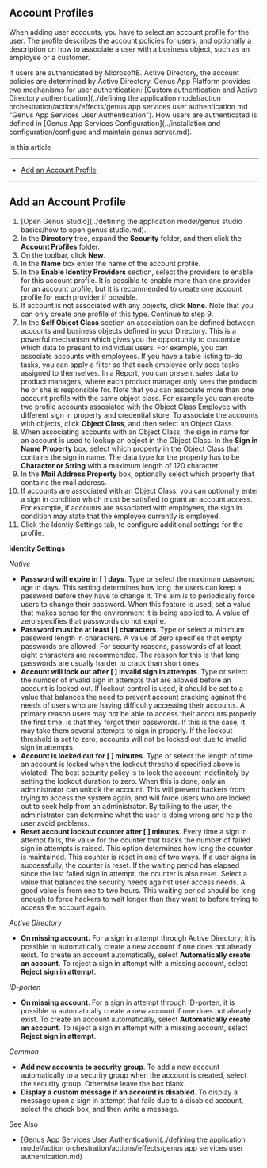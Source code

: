 ## Account Profiles

When adding user accounts, you have to select an account profile for the user. The profile describes the account policies for users, and optionally a description on how to associate a user with a business object, such as an employee or a customer.

If users are authenticated by MicrosoftB. Active Directory, the account policies are determined by Active Directory. Genus App Platform provides two mechanisms for user authentication: [Custom authentication and Active Directory authentication](../defining the application model/action orchestration/actions/effects/genus app services user authentication.md "Genus App Services User Authentication"). How users are authenticated is defined in [Genus App Services Configuration](../installation and configuration/configure and maintain genus server.md).

In this article

* * *

*   [Add an Account Profile](#add-an-account-profile)

* * *

## Add an Account Profile

1.  [Open Genus Studio](../defining the application model/genus studio basics/how to open genus studio.md).
2.  In the **Directory** tree, expand the **Security** folder, and then click the **Account Profiles** folder.
3.  On the toolbar, click **New**.
4.  In the **Name** box enter the name of the account profile.
5.  In the **Enable Identity Providers** section, select the providers to enable for this account profile. It is possible to enable more than one provider for an account profile, but it is recommended to create one account profile for each provider if possible.
6.  If account is not associated with any objects, click **None**. Note that you can only create one profile of this type. Continue to step 9\.
7.  In the **Self Object Class** section an association can be defined between accounts and business objects defined in your Directory. This is a powerful mechanism which gives you the opportunity to customize which data to present to individual users. For example, you can associate accounts with employees. If you have a table listing to-do tasks, you can apply a filter so that each employee only sees tasks assigned to themselves. In a Report, you can present sales data to product managers, where each product manager only sees the products he or she is responsible for. Note that you can associate more than one account profile with the same object class. For example you can create two profile accounts assosiated with the Object Class Employee with different sign in property and credential store. To associate the accounts with objects, click **Object Class**, and then select an Object Class.
8.  When associating accounts with an Object Class, the sign in name for an account is used to lookup an object in the Object Class. In the **Sign in Name Property** box, select which property in the Object Class that contains the sign in name. The data type for the property has to be **Character or String** with a maximum length of 120 character.
9.  In the **Mail Address Property** box, optionally select which property that contains the mail address.
10.  If accounts are associated with an Object Class, you can optionally enter a sign in condition which must be satisfied to grant an account access. For example, if accounts are associated with employees, the sign in condition may state that the employee currently is employed.
11.  Click the Identiy Settings tab, to configure additional settings for the profile.

**Identity Settings**

<span style="FONT-STYLE: italic">Native

*   **Password will expire in [ ] days**. Type or select the maximum password age in days. This setting determines how long the users can keep a password before they have to change it. The aim is to periodically force users to change their password. When this feature is used, set a value that makes sense for the environment it is being applied to. A value of zero specifies that passwords do not expire.
*   **Password must be at least [ ] characters**. Type or select a minimum password length in characters. A value of zero specifies that empty passwords are allowed. For security reasons, passwords of at least eight characters are recommended. The reason for this is that long passwords are usually harder to crack than short ones.
*   **Account will lock out after [ ] invalid sign in attempts**. Type or select the number of invalid sign in attempts that are allowed before an account is locked out. If lockout control is used, it should be set to a value that balances the need to prevent account cracking against the needs of users who are having difficulty accessing their accounts. A primary reason users may not be able to access their accounts properly the first time, is that they forgot their passwords. If this is the case, it may take them several attempts to sign in properly. If the lockout threshold is set to zero, accounts will not be locked out due to invalid sign in attempts.
*   **Account is locked out for [ ] minutes**. Type or select the length of time an account is locked when the lockout threshold specified above is violated. The best security policy is to lock the account indefinitely by setting the lockout duration to zero. When this is done, only an administrator can unlock the account. This will prevent hackers from trying to access the system again, and will force users who are locked out to seek help from an administrator. By talking to the user, the administrator can determine what the user is doing wrong and help the user avoid problems.
*   **Reset account lockout counter after [ ] minutes**. Every time a sign in attempt fails, the value for the counter that tracks the number of failed sign in attempts is raised. This option determines how long the counter is maintained. This counter is reset in one of two ways. If a user signs in successfully, the counter is reset. If the waiting period has elapsed since the last failed sign in attempt, the counter is also reset. Select a value that balances the security needs against user access needs. A good value is from one to two hours. This waiting period should be long enough to force hackers to wait longer than they want to before trying to access the account again.

<span style="FONT-STYLE: italic">Active Directory

*   **On missing account.** <span style="FONT-WEIGHT: normal">For a sign in attempt through Active Directory, it is possible to automatically create a new account if one does not already exist. To create an account automatically, select **Automatically create an account**<span style="FONT-WEIGHT: normal">. To reject a sign in attempt with a missing account, select **Reject sign in attempt<span style="FONT-WEIGHT: normal">.**

<span style="FONT-STYLE: italic">ID-porten

*   **On missing account**. For a sign in attempt through ID-porten, it is possible to automatically create a new account if one does not already exist. To create an account automatically, select **Automatically create an account**. To reject a sign in attempt with a missing account, select **Reject sign in attempt**.

<span style="FONT-STYLE: italic">Common

*   **Add new accounts to security group**. To add a new account automatically to a security group when the account is created, select the security group. Otherwise leave the box blank.
*   **Display a custom message if an account is disabled**. To display a message upon a sign in attempt that fails due to a disabled account, select the check box, and then write a message.



See Also

*   [Genus App Services User Authentication](../defining the application model/action orchestration/actions/effects/genus app services user authentication.md)